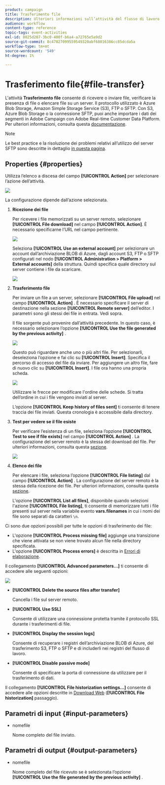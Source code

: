 ```yaml
---
product: campaign
title: Trasferimento file
description: Ulteriori informazioni sull’attività del flusso di lavoro di trasferimento dei file
audience: workflow
content-type: reference
topic-tags: event-activities
exl-id: 8025d207-3bc0-400f-b6a4-a72765e5a9d2
source-git-commit: 8c47027099559549320abf68016386cc85dcda5a
workflow-type: tm+mt
source-wordcount: '549'
ht-degree: 1%

---
```


# Trasferimento file{#file-transfer}

L&#39;attività **Trasferimento file** consente di ricevere o inviare file, verificare la presenza di file o elencare file su un server. Il protocollo utilizzato è Azure Blob Storage, Amazon Simple Storage Service (S3), FTP o SFTP.
Con S3, Azure Blob Storage o la connessione SFTP, puoi anche importare i dati dei segmenti in Adobe Campaign con Adobe Real-time Customer Data Platform. Per ulteriori informazioni, consulta questa [documentazione](https://experienceleague.adobe.com/docs/experience-platform/destinations/catalog/email-marketing/adobe-campaign.html).

>[!NOTE]
>
>Le best practice e la risoluzione dei problemi relativi all’utilizzo del server SFTP sono descritte in dettaglio [in questa pagina](../../platform/using/sftp-server-usage.md).

## Properties {#properties}

Utilizza l’elenco a discesa del campo **[!UICONTROL Action]** per selezionare l’azione dell’attività.

![](assets/file_transfert_action.png)

La configurazione dipende dall’azione selezionata.

1. **Ricezione dei file**

   Per ricevere i file memorizzati su un server remoto, selezionare **[!UICONTROL File download]** nel campo **[!UICONTROL Action]**. È necessario specificarne l’URL nel campo pertinente.

   ![](assets/file_transfert_edit.png)

   Seleziona **[!UICONTROL Use an external account]** per selezionare un account dall’archiviazione BLOB di Azure, dagli account S3, FTP o SFTP configurati nel nodo **[!UICONTROL Administration > Platform > External accounts]** della struttura. Quindi specifica quale directory sul server contiene i file da scaricare.

   ![](assets/file_transfert_edit_external.png)

1. **Trasferimento file**

   Per inviare un file a un server, selezionare **[!UICONTROL File upload]** nel campo **[!UICONTROL Action]** . È necessario specificare il server di destinazione nella sezione **[!UICONTROL Remote server]** dell’editor. I parametri sono gli stessi dei file in entrata. Vedi sopra.

   Il file sorgente può provenire dall’attività precedente. In questo caso, è necessario selezionare l’opzione **[!UICONTROL Use the file generated by the previous activity]** .

   ![](assets/file_transfert_edit_send.png)

   Questo può riguardare anche uno o più altri file. Per selezionarli, deseleziona l’opzione e fai clic su **[!UICONTROL Insert]**. Specifica il percorso di accesso del file da inviare. Per aggiungere un altro file, fare di nuovo clic su **[!UICONTROL Insert]**. I file ora hanno una propria scheda.

   ![](assets/file_transfert_source.png)

   Utilizzare le frecce per modificare l&#39;ordine delle schede. Si tratta dell’ordine in cui i file vengono inviati al server.

   L’opzione **[!UICONTROL Keep history of files sent]** ti consente di tenere traccia dei file inviati. Questa cronologia è accessibile dalla directory.

1. **Test per vedere se il file esiste**

   Per verificare l’esistenza di un file, seleziona l’opzione **[!UICONTROL Test to see if file exists]** nel campo **[!UICONTROL Action]** . La configurazione del server remoto è la stessa del download del file. Per ulteriori informazioni, consulta questa [sezione](#properties).

   ![](assets/file_transfert_edit_test.png)

1. **Elenco dei file**

   Per elencare i file, seleziona l’opzione **[!UICONTROL File listing]** dal campo **[!UICONTROL Action]** . La configurazione del server remoto è la stessa della ricezione dei file. Per ulteriori informazioni, consulta questa [sezione](#properties).

   L&#39;opzione **[!UICONTROL List all files]**, disponibile quando selezioni l&#39;azione **[!UICONTROL File listing]**, ti consente di memorizzare tutti i file presenti sul server nella variabile evento **vars.filenames** in cui i nomi dei file sono separati da caratteri `\n`.

Ci sono due opzioni possibili per tutte le opzioni di trasferimento dei file:

* L&#39;opzione **[!UICONTROL Process missing file]** aggiunge una transizione che viene attivata se non viene trovato alcun file nella directory specificata.
* L&#39;opzione **[!UICONTROL Process errors]** è descritta in [Errori di elaborazione](../../workflow/using/monitoring-workflow-execution.md#processing-errors).

Il collegamento **[!UICONTROL Advanced parameters...]** ti consente di accedere alle seguenti opzioni:

![](assets/file_transfert_advanced.png)

* **[!UICONTROL Delete the source files after transfer]**

   Cancella i file sul server remoto.

* **[!UICONTROL Use SSL]**

   Consente di utilizzare una connessione protetta tramite il protocollo SSL durante i trasferimenti di file.

* **[!UICONTROL Display the session logs]**

   Consente di recuperare i registri dell’archiviazione BLOB di Azure, del trasferimento S3, FTP o SFTP e di includerli nei registri del flusso di lavoro.

* **[!UICONTROL Disable passive mode]**

   Consente di specificare la porta di connessione da utilizzare per il trasferimento di dati.

Il collegamento **[!UICONTROL File historization settings...]** consente di accedere alle opzioni descritte in [Download Web](../../workflow/using/web-download.md) (**[!UICONTROL File historization]** passaggio).

## Parametri di input {#input-parameters}

* nomefile

   Nome completo del file inviato.

## Parametri di output {#output-parameters}

* nomefile

   Nome completo del file ricevuto se è selezionata l’opzione **[!UICONTROL Use the file generated by the previous activity]** .
